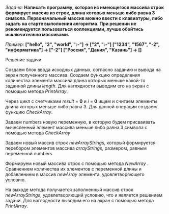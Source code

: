 _Задача:_ __Написать программу, которая из имеющегося массива строк формирует массив из строк, длина которых меньше либо равна 3 символа. Первоначальный массив можно ввести с клавиатуры, либо задать на старте выполнения алгоритма. При решении не рекомендуется пользоваться коллекциями, лучше обойтись исключительно массивами.__

_Пример:_ __["hello", "2", "world", ":-"] -> ["2", ":-"] ["1234", "1567", "-2", "информатика"] -> ["-2"] ["Россия", "Дания", "Казань"] -> []__

Решение задачи

Создаем блок ввода исходных данных, согласно заданию и вывода на экран полученного массива. Создаем функцию определения количества элемента массива длина которых меньше какой-то заданной длины _length_. Для наглядности выводим его на экран с помощью метода _PrintArray_.

Через цикл с счетчиками _result_ = __0__ и _i_ = __0__ ищем и считаем элементы длина которых меньше либо равна 3. Для данной операции создаем функцию _CheckArray_.

Задаем numbers новую переменную, в которую будем присваивать вычесленный элемент массива меньше либо равна 3 символа с помощью метода _CheckArray_

Задаем новый массив строк _newArrayStrings_, который формируется перебором элементов массива _arrayStrings_, размером, равным переменной numbers

Формируем новый массива строк с помощью метода _NewArray_ . Cравнением количества их элементов с переменной длины и добавлением в массив _newArray_ элемента, удовлетворяющего условию.

На выходе метода получается заполненный массив строк _newArrayStrings_, удовлетворяющий условию, что и является решением задачи. Для наглядности выводим его на экран с помощью метода _PrintArray_.